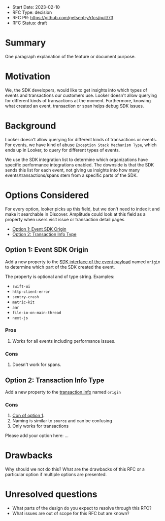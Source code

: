 - Start Date: 2023-02-10
- RFC Type: decision
- RFC PR: https://github.com/getsentry/rfcs/pull/73
- RFC Status: draft

# Summary

One paragraph explanation of the feature or document purpose.

# Motivation

We, the SDK developers, would like to get insights into which types of events and transactions our customers use. Looker doesn't allow querying for different kinds of transactions at the moment. Furthermore, knowing what created an event, transaction or span helps debug SDK issues.

# Background

Looker doesn't allow querying for different kinds of transactions or events. For events, we have kind of abuse `Exception Stack Mechanism Type`, which ends up in Looker, to query for different types of events.

We use the SDK integration list to determine which organizations have specific performance integrations enabled. The downside is that the SDK sends this list for each event, not giving us insights into how many events/transactions/spans stem from a specific parts of the SDK.


# Options Considered

For every option, looker picks up this field, but we don't need to index it and make it searchable in Discover. Amplitude could look at this field as a property when users visit issue or transaction detail pages.

- [Option 1: Event SDK Origin](#option-1)
- [Option 2: Transaction Info Type](#option-2)

## Option 1: Event SDK Origin <a name="option-1"></a>

Add a new property to the [SDK interface of the event payload](https://develop.sentry.dev/sdk/event-payloads/sdk/) named `origin` to determine which part of the SDK created the event. 

The property is optional and of type string. Examples: 

- `swift-ui`
- `http-client-error`
- `sentry-crash`
- `metric-kit`
- `anr`
- `file-io-on-main-thread`
- `next-js`


### Pros <a name="option-1-pros"></a>

1. Works for all events including performance issues.

### Cons <a name="option-1-cons"></a>

1.  Doesn't work for spans.

## Option 2: Transaction Info Type <a name="option-1"></a>

Add a new property to the [transaction info](https://develop.sentry.dev/sdk/event-payloads/transaction/#transaction-annotations) named `origin`


### Cons <a name="option-2-cons"></a>

1. [Con  of option 1](#option-1-cons).
2. Naming is similar to `source` and can be confusing
3. Only works for transactions


Please add your option here: ...


# Drawbacks

Why should we not do this? What are the drawbacks of this RFC or a particular option if
multiple options are presented.

# Unresolved questions

- What parts of the design do you expect to resolve through this RFC?
- What issues are out of scope for this RFC but are known?
